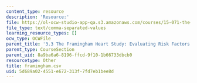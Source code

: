```yaml
---
content_type: resource
description: 'Resource:'
file: https://ol-ocw-studio-app-qa.s3.amazonaws.com/courses/15-071-the-analytics-edge-spring-2017/5d689a024551e672313f7fd7eb1bee8d_framingham.csv
file_type: text/comma-separated-values
learning_resource_types: []
ocw_type: OCWFile
parent_title: '3.3 The Framingham Heart Study: Evaluating Risk Factors to Save Lives '
parent_type: CourseSection
parent_uid: 8a9ba6a6-8196-ffcd-9f10-1b66733dbcb0
resourcetype: Other
title: framingham.csv
uid: 5d689a02-4551-e672-313f-7fd7eb1bee8d
---
```

